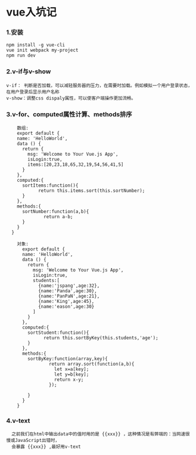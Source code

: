 # vue入坑记

### 1.安装
    npm install -g vue-cli
    vue init webpack my-project
    npm run dev
### 2.v-if与v-show
    v-if： 判断是否加载，可以减轻服务器的压力，在需要时加载。例如模拟一个用户登录状态，在用户登录后显示用户名称
    v-show：调整css dispaly属性，可以使客户端操作更加流畅。
### 3.v-for、computed属性计算、methods排序
```    computed:根据业务需求修改items里面的数据,使用methods里的方法,注意要使用this去调用.
    数组:
    export default {
    name: 'HelloWorld',
    data () {
      return {
        msg: 'Welcome to Your Vue.js App',
        isLogin:true,
        items:[20,23,18,65,32,19,54,56,41,5]
      }
    },
    computed:{
      sortItems:function(){
            return this.items.sort(this.sortNumber);
      }
    },
    methods:{
      sortNumber:function(a,b){
              return a-b;
      }
    }
  }
  
    对象:
      export default {
      name: 'HelloWorld',
      data () {
        return {
          msg: 'Welcome to Your Vue.js App',
          isLogin:true,
          students:[
            {name:'jspang',age:32},
            {name:'Panda',age:30},
            {name:'PanPaN',age:21},
            {name:'King',age:45},
            {name:'eason',age:30}
          ]
        }
      },
      computed:{
        sortStudent:function(){
              return this.sortByKey(this.students,'age');
        }
      },
      methods:{
        sortByKey:function(array,key){
                return array.sort(function(a,b){
                  let x=a[key];
                  let y=b[key];
                  return x-y;
                });

        }
      }
    }
```
### 4.v-text
      之前我们在html中输出data中的值时用的是 {{xxx}} ，这种情况是有弊端的：当网速很慢或JavaScript出错时，
      会暴露 {{xxx}} ,最好用v-text
    
